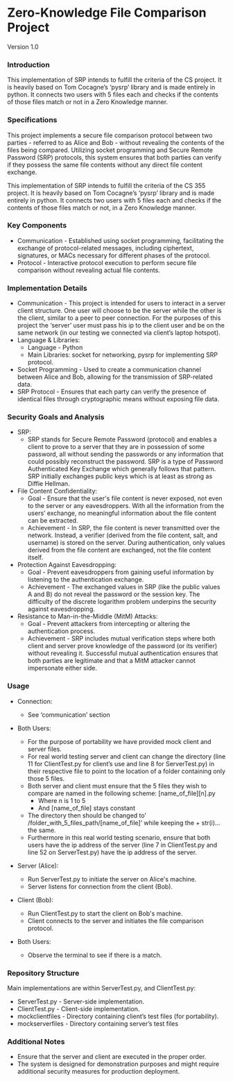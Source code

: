 # Zero-Knowledge File Comparison Project
Version 1.0

### Introduction
This implementation of SRP intends to fulfill the criteria of the CS project. It is heavily based on Tom Cocagne’s ‘pysrp’ library and is made entirely in python. It connects two users with 5 files each and checks if the contents of those files match or not in a Zero Knowledge manner. 

### Specifications
This project implements a secure file comparison protocol between two parties - referred to as Alice and Bob - without revealing the contents of the files being compared. Utilizing socket programming and Secure Remote Password (SRP) protocols, this system ensures that both parties can verify if they possess the same file contents without any direct file content exchange.

This implementation of SRP intends to fulfill the criteria of the CS 355 project. It is heavily based on Tom Cocagne’s ‘pysrp’ library and is made entirely in python. It connects two users with 5 files each and checks if the contents of those files match or not, in a Zero Knowledge manner. 

### Key Components
- Communication - Established using socket programming, facilitating the exchange of protocol-related messages, including ciphertext, signatures, or MACs necessary for different phases of the protocol.
- Protocol - Interactive protocol execution to perform secure file comparison without revealing actual file contents.

### Implementation Details
- Communication - This project is intended for users to interact in a server client structure. One user will choose to be the server while the other is the client, similar to a peer to peer connection. For the purposes of this project the ‘server’ user must pass his ip to the client user and be on the same network (in our testing we connected via client’s laptop hotspot).
- Language & Libraries:
  - Language - Python
  - Main Libraries: socket for networking, pysrp for implementing SRP protocol.
- Socket Programming - Used to create a communication channel between Alice and Bob, allowing for the transmission of SRP-related data.
- SRP Protocol - Ensures that each party can verify the presence of identical files through cryptographic means without exposing file data. 
### Security Goals and Analysis
- SRP:
  - SRP stands for Secure Remote Password (protocol) and enables a client to prove to a server that they are in possession of some password, all without sending the passwords or any information that could possibly reconstruct the password. SRP is a type of Password Authenticated Key Exchange which generally follows that pattern. SRP initially exchanges public keys which is at least as strong as Diffie Hellman.
- File Content Confidentiality:
  - Goal - Ensure that the user's file content is never exposed, not even to the server or any eavesdroppers. With all the information from the users’ exchange, no meaningful information about the file content can be extracted.
  - Achievement - In SRP, the file content is never transmitted over the network. Instead, a verifier (derived from the file content, salt, and username) is stored on the server. During authentication, only values derived from the file content are exchanged, not the file content itself.
- Protection Against Eavesdropping:
  - Goal - Prevent eavesdroppers from gaining useful information by listening to the authentication exchange.
  - Achievement - The exchanged values in SRP (like the public values A and B) do not reveal the password or the session key. The difficulty of the discrete logarithm problem underpins the security against eavesdropping.
- Resistance to Man-in-the-Middle (MitM) Attacks:
  - Goal - Prevent attackers from intercepting or altering the authentication process.
  - Achievement - SRP includes mutual verification steps where both client and server prove knowledge of the password (or its verifier) without revealing it. Successful mutual authentication ensures that both parties are legitimate and that a MitM attacker cannot impersonate either side.

### Usage
- Connection:
  - See ‘communication’ section


- Both Users:
  - For the purpose of portability we have provided mock client and server files.
  - For real world testing server and client can change the directory (line 11 for ClientTest.py for client’s use and line 8 for ServerTest.py) in their respective file to point to the location of a folder containing only those 5 files.
  - Both server and client must ensure that the 5 files they wish to compare are named in the following scheme: [name_of_file][n].py
    - Where n is 1 to 5
    - And [name_of_file] stays constant
  - The directory then should be changed to’ /folder_with_5_files_path/[name_of_file]’ while keeping the + str(i)... the same.
  - Furthermore in this real world testing scenario, ensure that both users have the ip address of the server (line 7 in ClientTest.py and line 52 on ServerTest.py) have the ip address of the server.
- Server (Alice):
  - Run ServerTest.py to initiate the server on Alice's machine.
  - Server listens for connection from the client (Bob).
- Client (Bob):
  - Run ClientTest.py to start the client on Bob's machine.
  - Client connects to the server and initiates the file comparison protocol.
- Both Users:
  - Observe the terminal to see if there is a match.

### Repository Structure
Main implementations are within ServerTest.py, and ClientTest.py:
- ServerTest.py - Server-side implementation.
- ClientTest.py - Client-side implementation.
- mockclientfiles - Directory containing client’s test files (for portability).
- mockserverfiles - Directory containing server’s test files

### Additional Notes
- Ensure that the server and client are executed in the proper order.
- The system is designed for demonstration purposes and might require additional security measures for production deployment.
